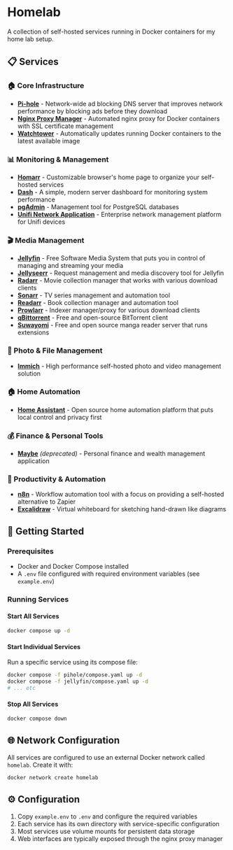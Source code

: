 # Homelab

A collection of self-hosted services running in Docker containers for my home lab setup.

## 📋 Services

### 🏠 Core Infrastructure
- **[Pi-hole](https://pi-hole.net/)** - Network-wide ad blocking DNS server that improves network performance by blocking ads before they download
- **[Nginx Proxy Manager](https://github.com/nginx-proxy/nginx-proxy)** - Automated nginx proxy for Docker containers with SSL certificate management
- **[Watchtower](https://github.com/containrrr/watchtower)** - Automatically updates running Docker containers to the latest available image

### 📊 Monitoring & Management
- **[Homarr](https://homarr.dev/)** - Customizable browser's home page to organize your self-hosted services
- **[Dash](https://github.com/MauriceNino/dashdot)** - A simple, modern server dashboard for monitoring system performance
- **[pgAdmin](https://www.pgadmin.org/)** - Management tool for PostgreSQL databases
- **[Unifi Network Application](https://ui.com/)** - Enterprise network management platform for Unifi devices

### 🎬 Media Management
- **[Jellyfin](https://jellyfin.org/)** - Free Software Media System that puts you in control of managing and streaming your media
- **[Jellyseerr](https://github.com/Fallenbagel/jellyseerr)** - Request management and media discovery tool for Jellyfin
- **[Radarr](https://radarr.video/)** - Movie collection manager that works with various download clients
- **[Sonarr](https://sonarr.tv/)** - TV series management and automation tool
- **[Readarr](https://readarr.com/)** - Book collection manager and automation tool
- **[Prowlarr](https://github.com/Prowlarr/Prowlarr)** - Indexer manager/proxy for various download clients
- **[qBittorrent](https://www.qbittorrent.org/)** - Free and open-source BitTorrent client
- **[Suwayomi](https://github.com/Suwayomi/Suwayomi-Server)** - Free and open source manga reader server that runs extensions

### 📸 Photo & File Management
- **[Immich](https://immich.app/)** - High performance self-hosted photo and video management solution

### 🏠 Home Automation
- **[Home Assistant](https://www.home-assistant.io/)** - Open source home automation platform that puts local control and privacy first

### 💰 Finance & Personal Tools
- **[Maybe](https://github.com/maybe-finance/maybe)** *(deprecated)* - Personal finance and wealth management application

### 🔧 Productivity & Automation
- **[n8n](https://n8n.io/)** - Workflow automation tool with a focus on providing a self-hosted alternative to Zapier
- **[Excalidraw](https://excalidraw.com/)** - Virtual whiteboard for sketching hand-drawn like diagrams

## 🚀 Getting Started

### Prerequisites
- Docker and Docker Compose installed
- A `.env` file configured with required environment variables (see `example.env`)

### Running Services

#### Start All Services
```bash
docker compose up -d
```

#### Start Individual Services
Run a specific service using its compose file:
```bash
docker compose -f pihole/compose.yaml up -d
docker compose -f jellyfin/compose.yaml up -d
# ... etc
```

#### Stop All Services
```bash
docker compose down
```

## 🌐 Network Configuration

All services are configured to use an external Docker network called `homelab`. Create it with:
```bash
docker network create homelab
```

## ⚙️ Configuration

1. Copy `example.env` to `.env` and configure the required variables
2. Each service has its own directory with service-specific configuration
3. Most services use volume mounts for persistent data storage
4. Web interfaces are typically exposed through the nginx proxy manager

